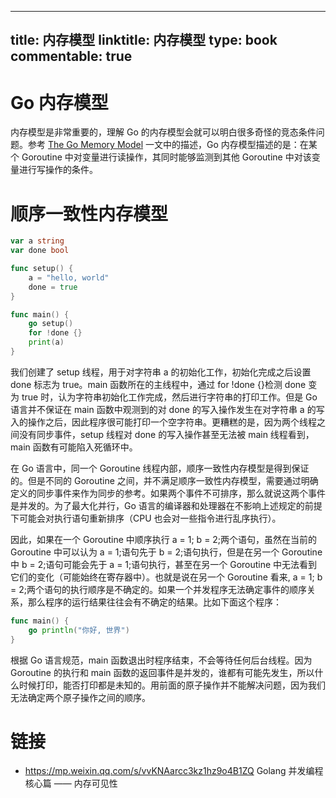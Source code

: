 
---
title: 内存模型
linktitle: 内存模型
type: book
commentable: true
---

# Go 内存模型

内存模型是非常重要的，理解 Go 的内存模型会就可以明白很多奇怪的竞态条件问题。参考 [The Go Memory Model](http://golang.org/ref/mem) 一文中的描述，Go 内存模型描述的是：在某个 Goroutine 中对变量进行读操作，其同时能够监测到其他 Goroutine 中对该变量进行写操作的条件。

# 顺序一致性内存模型

```go
var a string
var done bool

func setup() {
	a = "hello, world"
	done = true
}

func main() {
	go setup()
	for !done {}
	print(a)
}
```

我们创建了 setup 线程，用于对字符串 a 的初始化工作，初始化完成之后设置 done 标志为 true。main 函数所在的主线程中，通过 for !done {}检测 done 变为 true 时，认为字符串初始化工作完成，然后进行字符串的打印工作。但是 Go 语言并不保证在 main 函数中观测到的对 done 的写入操作发生在对字符串 a 的写入的操作之后，因此程序很可能打印一个空字符串。更糟糕的是，因为两个线程之间没有同步事件，setup 线程对 done 的写入操作甚至无法被 main 线程看到，main 函数有可能陷入死循环中。

在 Go 语言中，同一个 Goroutine 线程内部，顺序一致性内存模型是得到保证的。但是不同的 Goroutine 之间，并不满足顺序一致性内存模型，需要通过明确定义的同步事件来作为同步的参考。如果两个事件不可排序，那么就说这两个事件是并发的。为了最大化并行，Go 语言的编译器和处理器在不影响上述规定的前提下可能会对执行语句重新排序（CPU 也会对一些指令进行乱序执行）。

因此，如果在一个 Goroutine 中顺序执行 a = 1; b = 2;两个语句，虽然在当前的 Goroutine 中可以认为 a = 1;语句先于 b = 2;语句执行，但是在另一个 Goroutine 中 b = 2;语句可能会先于 a = 1;语句执行，甚至在另一个 Goroutine 中无法看到它们的变化（可能始终在寄存器中）。也就是说在另一个 Goroutine 看来, a = 1; b = 2;两个语句的执行顺序是不确定的。如果一个并发程序无法确定事件的顺序关系，那么程序的运行结果往往会有不确定的结果。比如下面这个程序：

```go
func main() {
	go println("你好, 世界")
}
```

根据 Go 语言规范，main 函数退出时程序结束，不会等待任何后台线程。因为 Goroutine 的执行和 main 函数的返回事件是并发的，谁都有可能先发生，所以什么时候打印，能否打印都是未知的。用前面的原子操作并不能解决问题，因为我们无法确定两个原子操作之间的顺序。

# 链接

- https://mp.weixin.qq.com/s/vvKNAarcc3kz1hz9o4B1ZQ Golang 并发编程核心篇 —— 内存可见性

    